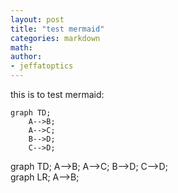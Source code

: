 ```yaml
---
layout: post
title: "test mermaid"
categories: markdown
math: 
author:
- jeffatoptics
---
```


this is to test mermaid:

```mermaid
graph TD;
    A-->B;
    A-->C;
    B-->D;
    C-->D;
```

<div class="mermaid"> 
graph TD; 
A-->B; A-->C; B-->D; C-->D; 
</div>  


<div class="mermaid">
graph LR;
  A-->B;
</div>

<!-- <script async src="https://unpkg.com/mermaid@8.2.3/dist/mermaid.min.js"></script> -->

<script async type="text/javascript"
  src="https://unpkg.com/mermaid@9.0.1/dist/mermaid.min.js">
</script>

<script>
mermaid.initialize({theme: 'forest'});
</script>
